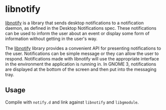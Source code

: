 libnotify
=========

[libnotify](http://developer.gnome.org/libnotify/) is a library that sends desktop notifications to a notification daemon, 
as defined in the Desktop Notifications spec.
These notifications can be used to inform the user about an event
or display some form of information without getting in the user's way.

The [libnotify](http://developer.gnome.org/libnotify/) library provides a convenient API for presenting notifications to the user.
Notifications can be simple message or they can allow the user to respond.
Notifications made with libnotify will use the appropriate interface in the environment the application is running in.
In GNOME 3, notifications are displayed at the bottom of the screen and then put into the messaging tray.


## Usage ##

Compile with `notify.d` and link against `libnotify` and `libgmodule`.
